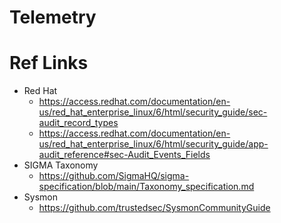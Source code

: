 # Telemetry 



# Ref Links 
- Red Hat
  - https://access.redhat.com/documentation/en-us/red_hat_enterprise_linux/6/html/security_guide/sec-audit_record_types
  - https://access.redhat.com/documentation/en-us/red_hat_enterprise_linux/6/html/security_guide/app-audit_reference#sec-Audit_Events_Fields
- SIGMA Taxonomy
  - https://github.com/SigmaHQ/sigma-specification/blob/main/Taxonomy_specification.md
- Sysmon 
  - https://github.com/trustedsec/SysmonCommunityGuide